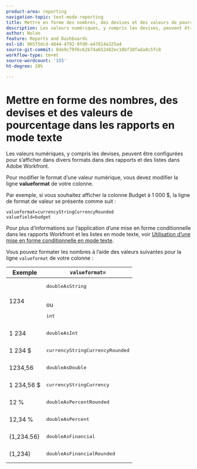 ```yaml
---
product-area: reporting
navigation-topic: text-mode-reporting
title: Mettre en forme des nombres, des devises et des valeurs de pourcentage dans les rapports en mode texte
description: Les valeurs numériques, y compris les devises, peuvent être configurées pour s’afficher dans divers formats dans des rapports et des listes dans Adobe Workfront.
author: Nolan
feature: Reports and Dashboards
exl-id: 965f5dcd-4844-4792-9fd0-a47814a325a4
source-git-commit: 8de9c79f6c62b74a652482ec10bf38fada8c5fc8
workflow-type: tm+mt
source-wordcount: '155'
ht-degree: 20%

---
```


# Mettre en forme des nombres, des devises et des valeurs de pourcentage dans les rapports en mode texte

<!-- Audited: 2/2024 -->

Les valeurs numériques, y compris les devises, peuvent être configurées pour s’afficher dans divers formats dans des rapports et des listes dans Adobe Workfront.

Pour modifier le format d’une valeur numérique, vous devez modifier la ligne **valueformat** de votre colonne.

Par exemple, si vous souhaitez afficher la colonne Budget à 1 000 $, la ligne de format de valeur se présente comme suit :

```
valueformat=currencyStringCurrencyRounded
valuefield=budget
```

Pour plus d’informations sur l’application d’une mise en forme conditionnelle dans les rapports Workfront et les listes en mode texte, voir [Utilisation d’une mise en forme conditionnelle en mode texte](../../../reports-and-dashboards/reports/text-mode/use-conditional-formatting-text-mode.md).

Vous pouvez formater les nombres à l’aide des valeurs suivantes pour la ligne `valueformat` de votre colonne :

| Exemple | `valueformat=` |
|---|---|
| 1234 | <pre>doubleAsString</pre> <br>ou <br><pre>int</pre> |
| 1 234 | <pre>doubleAsInt</pre> |
| 1 234 $ | <pre>currencyStringCurrencyRounded</pre> |
| 1234,56 | <pre>doubleAsDouble</pre> |
| 1 234,56 $ | <pre>currencyStringCurrency</pre> |
| 12 % | <pre>doubleAsPercentRounded</pre> |
| 12,34 % | <pre>doubleAsPercent</pre> |
| (1,234.56) | <pre>doubleAsFinancial</pre> |
| (1,234) | <pre>doubleAsFinancialRounded</pre> |

